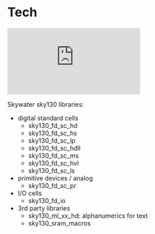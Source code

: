 # Tech

![Process description](https://skywater-pdk.readthedocs.io/en/main/rules/assumptions.html#process-stack-diagram)

Skywater sky130 libraries:

- digital standard cells
  - sky130_fd_sc_hd
  - sky130_fd_sc_hs
  - sky130_fd_sc_lp
  - sky130_fd_sc_hdll
  - sky130_fd_sc_ms
  - sky130_fd_sc_hvl
  - sky130_fd_sc_ls
- primitive devices / analog
  - sky130_fd_sc_pr
- I/O cells
  - sky130_fd_io
- 3rd party libraries
  - sky130_ml_xx_hd: alphanumerics for text
  - sky130_sram_macros
